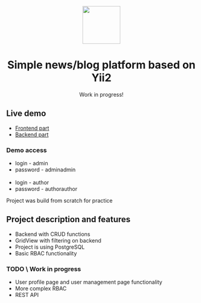 <p align="center">
    <a href="https://github.com/yiisoft" target="_blank">
        <img src="https://avatars0.githubusercontent.com/u/993323" height="100px">
    </a>
    <h1 align="center">Simple news/blog platform based on Yii2</h1>
</p>
<p align="center">Work in progress!</p>
<h2>Live demo</h2>
<ul>
    <li><a target="_blank" href="http://blog.andreydev.ru">Frontend part</a></li>
    <li><a target="_blank" href="http://backend.blog.andreydev.ru">Backend part</a></li>
</ul>
<h3>Demo access</h3>
<ul>
    <li>login - admin</li>
    <li>password - adminadmin</li>
    <br>
    <li>login - author</li>
    <li>password - authorauthor</li>
</ul>
<p>Project was build from scratch for practice</p>
<h2>Project description and features</h2>
<ul>
    <li>Backend with CRUD functions</li>
    <li>GridView with filtering on backend</li>
    <li>Project is using PostgreSQL</li>
    <li>Basic RBAC functionality</li>
</ul>
<h3>TODO \ Work in progress</h3>
<ul>
    <li>User profile page and user management page functionality</li>
    <li>More complex RBAC</li>
    <li>REST API</li>
</ul>
